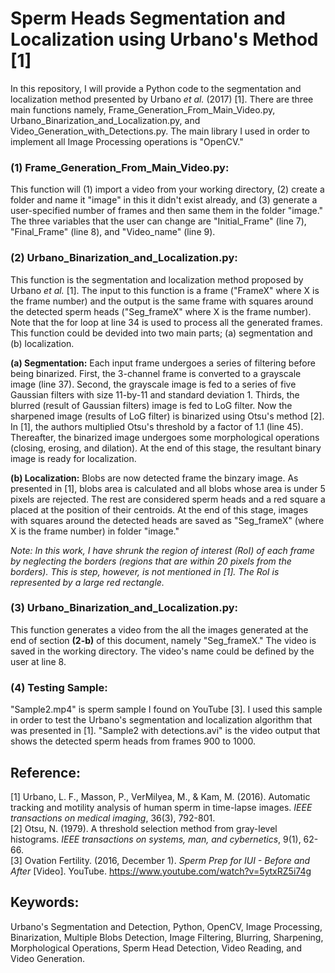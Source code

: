 # Sperm Heads Segmentation and Localization using Urbano's Method [1]
In this repository, I will provide a Python code to the segmentation and localization method presented by Urbano *et al.* (2017) [1]. There are three main functions namely, Frame_Generation_From_Main_Video.py, Urbano_Binarization_and_Localization.py, and Video_Generation_with_Detections.py. The main library I used in order to implement all Image Processing operations is "OpenCV."
 
### (1) Frame_Generation_From_Main_Video.py:  
This function will (1) import a video from your working directory, (2) create a folder and name it "image" in this it didn't exist already, and (3) generate a user-specified number of frames and then same them in the folder "image." The three variables that the user can change are "Initial_Frame" (line 7), "Final_Frame" (line 8), and "Video_name" (line 9).
 
### (2) Urbano_Binarization_and_Localization.py:  
This function is the segmentation and localization method proposed by Urbano *et al.* [1]. The input to this function is a frame ("FrameX" where X is the frame number) and the output is the same frame with squares around the detected sperm heads ("Seg_frameX" where X is the frame number). Note that the for loop at line 34 is used to process all the generated frames. This function could be devided into two main parts; (a) segmentation and (b) localization.  

**(a) Segmentation:** Each input frame undergoes a series of filtering before being binarized. First, the 3-channel frame is converted to a grayscale image (line 37). Second, the grayscale image is fed to a series of five Gaussian filters with size 11-by-11 and standard deviation 1. Thirds, the blurred (result of Gaussian filters) image is fed to LoG filter. Now the sharpened image (results of LoG filter) is binarized using Otsu's method [2]. In [1], the authors multiplied Otsu's threshold by a factor of 1.1 (line 45). Thereafter, the binarized image undergoes some morphological operations (closing, erosing, and dilation). At the end of this stage, the resultant binary image is ready for localization.      

**(b) Localization:** Blobs are now detected frame the binzary image. As presented in [1], blobs area is calculated and all blobs whose area is under 5 pixels are rejected. The rest are considered sperm heads and a red square a placed at the position of their centroids. At the end of this stage, images with squares around the detected heads are saved as "Seg_frameX" (where X is the frame number) in folder "image."  

*Note: In this work, I have shrunk the region of interest (RoI) of each frame by neglecting the borders (regions that are within 20 pixels from the borders). This is step, however, is not mentioned in [1]. The RoI is represented by a large red rectangle.*
  
### (3) Urbano_Binarization_and_Localization.py: 
This function generates a video from the all the images generated at the end of section **(2-b)** of this document, namely "Seg_frameX." The video is saved in the working directory. The video's name could be defined by the user at line 8.  

### (4) Testing Sample: 
"Sample2.mp4" is sperm sample I found on YouTube [3]. I used this sample in order to test the Urbano's segmentation and localization algorithm that was presented in [1]. "Sample2 with detections.avi" is the video output that shows the detected sperm heads from frames 900 to 1000.  


## Reference:  
[1] Urbano, L. F., Masson, P., VerMilyea, M., & Kam, M. (2016). Automatic tracking and motility analysis of human sperm in time-lapse images. *IEEE transactions on medical imaging*, 36(3), 792-801.  
[2] Otsu, N. (1979). A threshold selection method from gray-level histograms. *IEEE transactions on systems, man, and cybernetics*, 9(1), 62-66.  
[3] Ovation Fertility. (2016, December 1). *Sperm Prep for IUI - Before and After* [Video]. YouTube. https://www.youtube.com/watch?v=5ytxRZ5i74g 


## Keywords:  
Urbano's Segmentation and Detection, Python, OpenCV, Image Processing, Binarization, Multiple Blobs Detection, Image Filtering, Blurring, Sharpening, Morphological Operations, Sperm Head Detection, Video Reading, and Video Generation. 
